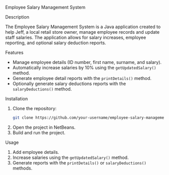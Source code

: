 Employee Salary Management System

Description

The Employee Salary Management System is a Java application created to help Jeff, a local retail store owner, manage employee records and update staff salaries. The application allows for salary increases, employee reporting, and optional salary deduction reports.

Features

- Manage employee details (ID number, first name, surname, and salary).
- Automatically increase salaries by 10% using the `getUpdatedSalary()` method.
- Generate employee detail reports with the `printDetails()` method.
- Optionally generate salary deductions reports with the `salaryDeductions()` method.

Installation

1. Clone the repository:
   ```bash
   git clone https://github.com/your-username/employee-salary-management.git
   ```
2. Open the project in NetBeans.
3. Build and run the project.

Usage

1. Add employee details.
2. Increase salaries using the `getUpdatedSalary()` method.
3. Generate reports with the `printDetails()` or `salaryDeductions()` methods.
